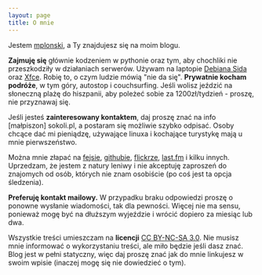 ```yaml
---
layout: page
title: O mnie
---
```


Jestem <a href="http://sokoli.pl/">mplonski</a>, a Ty znajdujesz się na moim blogu.

<p><strong>Zajmuję się</strong> głównie kodzeniem w pythonie oraz tym, aby chochliki nie przeszkodziły w działaniach serwerów. Używam na laptopie <a href="http://www.debian.org/releases/sid/">Debiana Sida</a> oraz <a href="http://www.xfce.org/">Xfce</a>. Robię to, o czym ludzie mówią "nie da się". <strong>Prywatnie kocham podróże</strong>, w tym góry, autostop i couchsurfing. Jeśli wolisz jeździć na słoneczną plażę do hiszpanii, aby poleżeć sobie za 1200zł/tydzień - proszę, nie przyznawaj się.</p>

<p>Jeśli jesteś <strong>zainteresowany kontaktem</strong>, daj proszę znać na info [małpiszon] sokoli.pl, a postaram się możliwie szybko odpisać. Osoby chcące dać mi pieniądzę, używające linuxa i kochające turystykę mają u mnie pierwszeństwo.</p>

<p>Można mnie złapać na <a href="https://www.facebook.com/maciejplonski">fejsie</a>, <a href="https://github.com/mplonski/">githubie</a>, <a href="http://www.flickr.com/photos/mplonski/">flickrze</a>, <a href="http://www.lastfm.pl/user/maciejplonski">last.fm</a> i kilku innych. Uprzedzam, że jestem z natury leniwy i nie akceptuję zaproszeń do znajomych od osób, których nie znam osobiście (po coś jest ta opcja śledzenia).</p>

<p><strong>Preferuję kontakt mailowy.</strong> W przypadku braku odpowiedzi proszę o ponowne wysłanie wiadomości, tak dla pewności. Więcej nie ma sensu, ponieważ mogę być na dłuższym wyjeździe i wrócić dopiero za miesiąc lub dwa.</p>

<p>Wszystkie treści umieszczam na <strong>licencji</strong> <a href="http://creativecommons.org/licenses/by-nc-sa/3.0/">CC BY-NC-SA 3.0</a>. Nie musisz mnie informować o wykorzystaniu treści, ale miło będzie jeśli dasz znać. Blog jest w pełni statyczny, więc daj proszę znać jak do mnie linkujesz w swoim wpisie (inaczej mogę się nie dowiedzieć o tym).</p>

